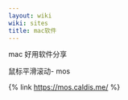 ```yaml
---
layout: wiki
wiki: sites
title: mac软件
---
```


mac 好用软件分享

鼠标平滑滚动- mos

{% link https://mos.caldis.me/ %}

